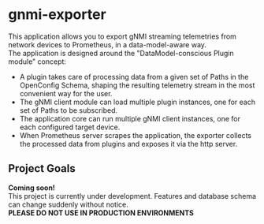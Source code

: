# gnmi-exporter

This application allows you to export gNMI streaming telemetries from network devices to Prometheus, 
in a data-model-aware way.  
The application is designed around the "DataModel-conscious Plugin module" concept:  
- A plugin takes care of processing data from a given set of Paths in the OpenConfig Schema, shaping the 
resulting telemetry stream in the most convenient way for the user.
- The gNMI client module can load multiple plugin instances, one for each set of Paths to be subscribed.
- The application core can run multiple gNMI client instances, one for each configured target device.
- When Prometheus server scrapes the application, the exporter collects the processed data from plugins and exposes
it via the http server.

## Project Goals
**Coming soon!**  
This project is currently under development. 
Features and database schema can change suddenly without notice.  
**PLEASE DO NOT USE IN PRODUCTION ENVIRONMENTS**


